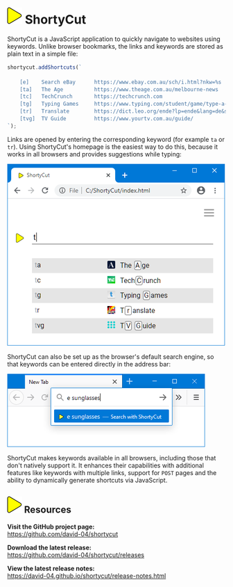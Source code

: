 # ![](img/arrow.svg) ShortyCut

ShortyCut is a JavaScript application to quickly navigate to websites using keywords.
Unlike browser bookmarks, the links and keywords are stored as plain text in a simple file:

```javascript
shortycut.addShortcuts(`

    [e]    Search eBay      https://www.ebay.com.au/sch/i.html?nkw=%s
    [ta]   The Age          https://www.theage.com.au/melbourne-news
    [tc]   TechCrunch       https://techcrunch.com
    [tg]   Typing Games     https://www.typing.com/student/game/type-a-balloon
    [tr]   Translate        https://dict.leo.org/ende?lp=ende&lang=de&search=%s
    [tvg]  TV Guide         https://www.yourtv.com.au/guide/
`);
```

Links are opened by entering the corresponding keyword (for example `ta` or `tr`).
Using ShortyCut's homepage is the easiest way to do this,
because it works in all browsers and provides suggestions while typing:

![](img/favicons-suggestions.png)

ShortyCut can also be set up as the browser's default search engine,
so that keywords can be entered directly in the address bar:

![](img/web-server-address-bar.png)

ShortyCut makes keywords available in all browsers, including those that don't natively support it.
It enhances their capabilities with additional features like keywords with multiple links,
support for `POST` pages and the ability to dynamically generate shortcuts via JavaScript.

## ![](img/arrow.svg) Resources

**Visit the GitHub project page:**<br>
<https://github.com/david-04/shortycut>

**Download the latest release:**<br>
<https://github.com/david-04/shortycut/releases>

**View the latest release notes:**<br>
<https://david-04.github.io/shortycut/release-notes.html>
